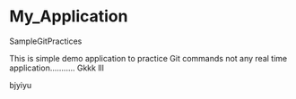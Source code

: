# My_Application
SampleGitPractices


This is simple demo application to practice Git commands 
not any real time application...........
Gkkk 
lll


bjyiyu
